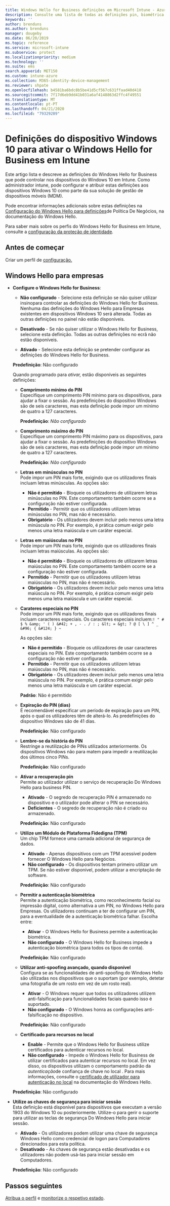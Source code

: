 ```yaml
---
title: Windows Hello for Business definições em Microsoft Intune - Azure [ Microsoft Docs
description: Consulte uma lista de todas as definições pin, biométrica e anti-falsificação num perfil de proteção de identidade para utilizar e configurar o Windows Hello for Business em dispositivos Windows 10 no Microsoft Intune.
keywords: ''
author: brenduns
ms.author: brenduns
manager: dougeby
ms.date: 06/20/2019
ms.topic: reference
ms.service: microsoft-intune
ms.subservice: protect
ms.localizationpriority: medium
ms.technology: ''
ms.suite: ems
search.appverid: MET150
ms.custom: intune-azure
ms.collection: M365-identity-device-management
ms.reviewer: shpate
ms.openlocfilehash: b4581ba6bdc8b5be41d5cf567c631ffaad40d418
ms.sourcegitcommit: 7f17d6eb9dd41b031a6af4148863d2ffc4f49551
ms.translationtype: MT
ms.contentlocale: pt-PT
ms.lasthandoff: 04/21/2020
ms.locfileid: "79329289"
---
```

# <a name="windows-10-device-settings-to-enable-windows-hello-for-business-in-intune"></a>Definições do dispositivo Windows 10 para ativar o Windows Hello for Business em Intune

Este artigo lista e descreve as definições do Windows Hello for Business que pode controlar nos dispositivos do Windows 10 em Intune. Como administrador intune, pode configurar e atribuir estas definições aos dispositivos Windows 10 como parte da sua solução de gestão de dispositivos móveis (MDM). 

Pode encontrar informações adicionais sobre estas definições na [Configuração do Windows Hello para definições](https://docs.microsoft.com/windows/security/identity-protection/hello-for-business/hello-cert-trust-policy-settings)de Política De Negócios, na documentação do Windows Hello.


Para saber mais sobre os perfis do Windows Hello for Business em Intune, consulte a [configuração da proteção de identidade](identity-protection-configure.md).

## <a name="before-you-begin"></a>Antes de começar

Criar um perfil de [configuração.](identity-protection-configure.md#create-the-device-profile)

## <a name="windows-hello-for-business"></a>Windows Hello para empresas
- **Configure o Windows Hello for Business**:
  - **Não configurado** - Selecione esta definição se não quiser utilizar insinopara controlar as definições do Windows Hello for Business. Nenhuma das definições do Windows Hello para Empresas existentes em dispositivos Windows 10 será alterada. Todas as outras definições no painel não estão disponíveis.

  - **Desativado** - Se não quiser utilizar o Windows Hello for Business, selecione esta definição. Todas as outras definições no ecrã não estão disponíveis.
  - **Ativado** - Selecione esta definição se pretender configurar as definições do Windows Hello for Business.  
  
  **Predefinição**: Não configurado

  Quando programado para *ativar,* estão disponíveis as seguintes definições:

  - **Comprimento mínimo do PIN**  
    Especifique um comprimento PIN mínimo para os dispositivos, para ajudar a fixar o sessão. As predefinições do dispositivo Windows são de seis caracteres, mas esta definição pode impor um mínimo de quatro a 127 caracteres. 

    **Predefinição**: *Não configurado*

  - **Comprimento máximo do PIN**  
  Especifique um comprimento PIN máximo para os dispositivos, para ajudar a fixar o sessão. As predefinições do dispositivo Windows são de seis caracteres, mas esta definição pode impor um mínimo de quatro a 127 caracteres.  

    **Predefinição**: *Não configurado*  

  - **Letras em minúsculas no PIN**  
    Pode impor um PIN mais forte, exigindo que os utilizadores finais incluam letras minúsculas. As opções são:

    - **Não é permitido** - Bloqueie os utilizadores de utilizarem letras minúsculas no PIN. Este comportamento também ocorre se a configuração não estiver configurada.
    - **Permitido** - Permitir que os utilizadores utilizem letras minúsculas no PIN, mas não é necessário.
    - **Obrigatório** - Os utilizadores devem incluir pelo menos uma letra minúscula no PIN. Por exemplo, é prática comum exigir pelo menos uma letra maiúscula e um caráter especial.

  - **Letras em maiúsculas no PIN**  
    Pode impor um PIN mais forte, exigindo que os utilizadores finais incluam letras maiúsculas. As opções são:

    - **Não é permitido** - Bloqueie os utilizadores de utilizarem letras maiúsculas no PIN. Este comportamento também ocorre se a configuração não estiver configurada.
    - **Permitido** - Permitir que os utilizadores utilizem letras maiúsculas no PIN, mas não é necessário.
    - **Obrigatório** - Os utilizadores devem incluir pelo menos uma letra maiúscula no PIN. Por exemplo, é prática comum exigir pelo menos uma letra maiúscula e um caráter especial.

  - **Carateres especiais no PIN**  
    Pode impor um PIN mais forte, exigindo que os utilizadores finais incluam caracteres especiais. Os caracteres especiais incluem:`! " # $ % &amp; ' ( ) &#42; + , - . / : ; &lt; = &gt; ? @ [ \ ] ^ _ &#96; { &#124; } ~`  

    As opções são:
    - **Não é permitido** - Bloqueie os utilizadores de usar caracteres especiais no PIN. Este comportamento também ocorre se a configuração não estiver configurada.
    - **Permitido** - Permitir que os utilizadores utilizem letras maiúsculas no PIN, mas não é necessário.
    - **Obrigatório** - Os utilizadores devem incluir pelo menos uma letra maiúscula no PIN. Por exemplo, é prática comum exigir pelo menos uma letra maiúscula e um caráter especial.

    **Padrão**: Não é permitido

  - **Expiração do PIN (dias)**  
    É recomendável especificar um período de expiração para um PIN, após o qual os utilizadores têm de alterá-lo. As predefinições do dispositivo Windows são de 41 dias.

    **Predefinição**: Não configurado

  - **Lembre-se da história do PIN**  
    Restringe a reutilização de PINs utilizados anteriormente. Os dispositivos Windows não para matem para impedir a reutilização dos últimos cinco PINs.  

    **Predefinição**: Não configurado  

  - **Ativar a recuperação pin**   
    Permite ao utilizador utilizar o serviço de recuperação Do Windows Hello para business PIN. 
    
    - **Ativado** - O segredo de recuperação PIN é armazenado no dispositivo e o utilizador pode alterar o PIN se necessário.  
    - **Deficientes** - O segredo de recuperação não é criado ou armazenado.

    **Predefinição**: Não configurado

  - **Utilize um Módulo de Plataforma Fidedigna (TPM)**   
    Um chip TPM fornece uma camada adicional de segurança de dados.  

    - **Ativado** - Apenas dispositivos com um TPM acessível podem fornecer O Windows Hello para Negócios.
    - **Não configurado** - Os dispositivos tentam primeiro utilizar um TPM. Se não estiver disponível, podem utilizar a encriptação de software.
    
    **Predefinição**: Não configurado

  - **Permitir a autenticação biométrica**  
     Permite a autenticação biométrica, como reconhecimento facial ou impressão digital, como alternativa a um PIN, no Windows Hello para Empresas. Os utilizadores continuam a ter de configurar um PIN, para a eventualidade de a autenticação biométrica falhar. Escolha entre:

    - **Ativar** - O Windows Hello for Business permite a autenticação biométrica.
    - **Não configurado** - O Windows Hello for Business impede a autenticação biométrica (para todos os tipos de conta).

    **Predefinição**: Não configurado

  - **Utilizar anti-spoofing avançado, quando disponível**  
    Configura se as funcionalidades de anti-spoofing do Windows Hello são utilizadas nos dispositivos que o suportam (por exemplo, detetar uma fotografia de um rosto em vez de um rosto real).  
    - **Ativar** - O Windows requer que todos os utilizadores utilizem anti-falsificação para funcionalidades faciais quando isso é suportado.
    - **Não configurado** - O Windows honra as configurações anti-falsificação no dispositivo.

    **Predefinição**: Não configurado

  - **Certificado para recursos no local**  

    - **Enable** - Permite que o Windows Hello for Business utilize certificados para autenticar recursos no local.
    - **Não configurado** - Impede o Windows Hello for Business de utilizar certificados para autenticar recursos no local. Em vez disso, os dispositivos utilizam o comportamento padrão da *autenticação*de confiança de chave no local . Para mais informações, consulte o [certificado de utilizador para autenticação no local](https://docs.microsoft.com/windows/security/identity-protection/hello-for-business/hello-cert-trust-policy-settings#use-certificate-for-on-premises-authentication) na documentação do Windows Hello.  

  **Predefinição**: Não configurado

- **Utilize as chaves de segurança para iniciar sessão**  
  Esta definição está disponível para dispositivos que executam a versão 1903 do Windows 10 ou posteriormente. Utilize-o para gerir o suporte para utilizar as teclas de segurança Do Windows Hello para iniciar sessão.  

  - **Ativado** - Os utilizadores podem utilizar uma chave de segurança Windows Hello como credencial de logon para Computadores direcionados para esta política. 
  - **Desativado** - As chaves de segurança estão desativadas e os utilizadores não podem usá-las para iniciar sessão em Computadores.   

  **Predefinição**: Não configurado

## <a name="next-steps"></a>Passos seguintes

[Atribua o perfil](../configuration/device-profile-assign.md) e [monitorize o respetivo estado](../configuration/device-profile-monitor.md).
